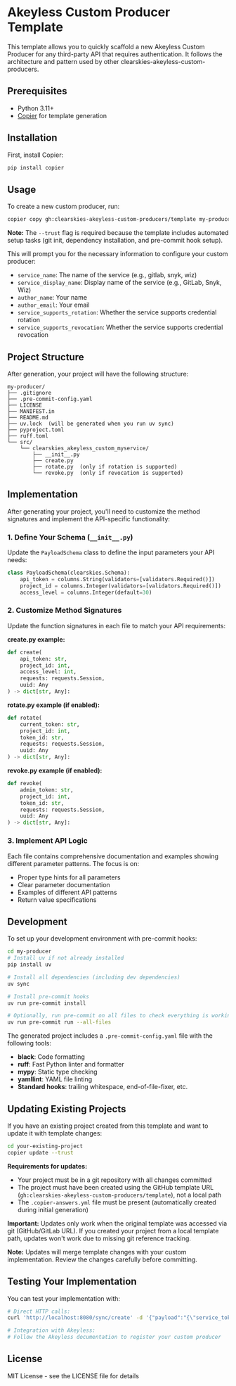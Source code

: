 # Akeyless Custom Producer Template

This template allows you to quickly scaffold a new Akeyless Custom Producer for any third-party API that requires authentication. It follows the architecture and pattern used by other clearskies-akeyless-custom-producers.

## Prerequisites

- Python 3.11+
- [Copier](https://copier.readthedocs.io/en/stable/) for template generation

## Installation

First, install Copier:

```bash
pip install copier
```

## Usage

To create a new custom producer, run:

```bash
copier copy gh:clearskies-akeyless-custom-producers/template my-producer --trust
```

**Note:** The `--trust` flag is required because the template includes automated setup tasks (git init, dependency installation, and pre-commit hook setup).

This will prompt you for the necessary information to configure your custom producer:

- `service_name`: The name of the service (e.g., gitlab, snyk, wiz)
- `service_display_name`: Display name of the service (e.g., GitLab, Snyk, Wiz)
- `author_name`: Your name
- `author_email`: Your email
- `service_supports_rotation`: Whether the service supports credential rotation
- `service_supports_revocation`: Whether the service supports credential revocation

## Project Structure

After generation, your project will have the following structure:

```
my-producer/
├── .gitignore
├── .pre-commit-config.yaml
├── LICENSE
├── MANIFEST.in
├── README.md
├── uv.lock  (will be generated when you run uv sync)
├── pyproject.toml
├── ruff.toml
└── src/
    └── clearskies_akeyless_custom_myservice/
        ├── __init__.py
        ├── create.py
        ├── rotate.py  (only if rotation is supported)
        └── revoke.py  (only if revocation is supported)
```

## Implementation

After generating your project, you'll need to customize the method signatures and implement the API-specific functionality:

### 1. Define Your Schema (`__init__.py`)

Update the `PayloadSchema` class to define the input parameters your API needs:

```python
class PayloadSchema(clearskies.Schema):
    api_token = columns.String(validators=[validators.Required()])
    project_id = columns.Integer(validators=[validators.Required()])
    access_level = columns.Integer(default=30)
```

### 2. Customize Method Signatures

Update the function signatures in each file to match your API requirements:

**create.py example:**

```python
def create(
    api_token: str,
    project_id: int,
    access_level: int,
    requests: requests.Session,
    uuid: Any
) -> dict[str, Any]:
```

**rotate.py example (if enabled):**

```python
def rotate(
    current_token: str,
    project_id: int,
    token_id: str,
    requests: requests.Session,
    uuid: Any
) -> dict[str, Any]:
```

**revoke.py example (if enabled):**

```python
def revoke(
    admin_token: str,
    project_id: int,
    token_id: str,
    requests: requests.Session,
    uuid: Any
) -> dict[str, Any]:
```

### 3. Implement API Logic

Each file contains comprehensive documentation and examples showing different parameter patterns. The focus is on:

- Proper type hints for all parameters
- Clear parameter documentation
- Examples of different API patterns
- Return value specifications

## Development

To set up your development environment with pre-commit hooks:

```bash
cd my-producer
# Install uv if not already installed
pip install uv

# Install all dependencies (including dev dependencies)
uv sync

# Install pre-commit hooks
uv run pre-commit install

# Optionally, run pre-commit on all files to check everything is working
uv run pre-commit run --all-files
```

The generated project includes a `.pre-commit-config.yaml` file with the following tools:

- **black**: Code formatting
- **ruff**: Fast Python linter and formatter
- **mypy**: Static type checking
- **yamllint**: YAML file linting
- **Standard hooks**: trailing whitespace, end-of-file-fixer, etc.

## Updating Existing Projects

If you have an existing project created from this template and want to update it with template changes:

```bash
cd your-existing-project
copier update --trust
```

**Requirements for updates:**

- Your project must be in a git repository with all changes committed
- The project must have been created using the GitHub template URL (`gh:clearskies-akeyless-custom-producers/template`), not a local path
- The `.copier-answers.yml` file must be present (automatically created during initial generation)

**Important:** Updates only work when the original template was accessed via git (GitHub/GitLab URL). If you created your project from a local template path, updates won't work due to missing git reference tracking.

**Note:** Updates will merge template changes with your custom implementation. Review the changes carefully before committing.

## Testing Your Implementation

You can test your implementation with:

```bash
# Direct HTTP calls:
curl 'http://localhost:8080/sync/create' -d '{"payload":"{\"service_token\":\"your_token\",\"project_id\":123}"}'

# Integration with Akeyless:
# Follow the Akeyless documentation to register your custom producer
```

## License

MIT License - see the LICENSE file for details
